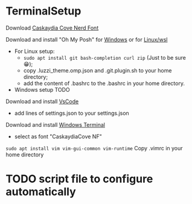 # TerminalSetup

Download [Caskaydia Cove Nerd Font](https://www.nerdfonts.com/font-downloads)

Download and install "Oh My Posh" for [Windows](https://ohmyposh.dev/docs/installation/windows) or for [Linux/wsl](https://ohmyposh.dev/docs/installation/linux)
- For Linux setup:
  - ``` sudo apt install git bash-completion curl zip ``` (Just to be sure 😁);
  - copy .luzzi_theme.omp.json and .git.plugin.sh to your home directory;
  - add the content of .bashrc to the .bashrc in your home directory.
- Windows setup TODO


Download and install [VsCode](https://code.visualstudio.com/download)
- add lines of settings.json to your settings.json


Download and install [Windows Terminal](https://aka.ms/terminal)
- select as font "CaskaydiaCove NF"

```sudo apt install vim vim-gui-common vim-runtime```
Copy .vimrc in your home directory


# TODO script file to configure automatically
